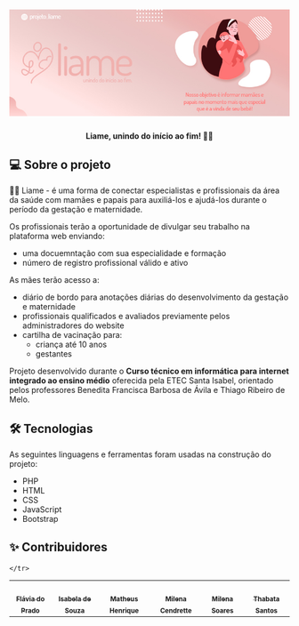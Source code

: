 <h1 align="center">
    <img alt="Liame" title="#Liame" src="Liame/assets/img/banner.jpg" />
</h1>

<h4 align="center"> 
	Liame, unindo do início ao fim! 🤱🏼
</h4>

## 💻 Sobre o projeto

👶🏼 Liame - é uma forma de conectar especialistas e profissionais da área da saúde com mamães e papais para auxiliá-los e ajudá-los durante o período da gestação e maternidade.

Os profissionais terão a oportunidade de divulgar seu trabalho na plataforma web enviando:
- uma docuemntação com sua especialidade e formação
- número de registro profissional válido e ativo

As mães terão acesso a:
- diário de bordo para anotações diárias do desenvolvimento da gestação e maternidade
- profissionais qualificados e avaliados previamente pelos administradores do website
- cartilha de vacinação para:
    - criança até 10 anos
    - gestantes

Projeto desenvolvido durante o **Curso técnico em informática para internet integrado ao ensino médio** oferecida pela ETEC Santa Isabel, orientado pelos professores Benedita Francisca Barbosa de Ávila e Thiago Ribeiro de Melo.


## 🛠 Tecnologias

As seguintes linguagens e ferramentas foram usadas na construção do projeto:

- PHP
- HTML
- CSS
- JavaScript
- Bootstrap



## ✨ Contribuidores

<table>
    <tr>
        <td align="center"><a href="https://github.com/flavia-lopes"><img src="https://avatars.githubusercontent.com/u/87912392?v=4?s=100" width="100px;" alt=""/><br /><sub><b>Flávia do Prado</b></sub></a></td>
        <td align="center"><a href="https://github.com/Isabela-souza-rodrigues"><img src="https://avatars.githubusercontent.com/u/85584237?v=4?s=100" width="100px;" alt=""/><br /><sub><b>Isabela de Souza</b></sub></a></td>
        <td align="center"><a href="https://www.linkedin.com/in/matheus-de-sousa/"><img src="https://avatars.githubusercontent.com/u/88354244?v=4?s=100" width="100px;" alt=""/><br /><sub><b>Matheus Henrique</b></sub></a></td>
        <td align="center"><a href="https://www.linkedin.com/in/milena-cendrette-ferreira-b4a548216/"><img src="https://avatars.githubusercontent.com/u/88352849?v=4?s=100" width="100px;" alt=""/><br /><sub><b>Milena Cendrette</b></sub></a></td>
        <td align="center"><a href="https://www.linkedin.com/in/mlnsoares/"><img src="https://avatars.githubusercontent.com/u/80491740?v=4?s=100" width="100px;" alt=""/><br /><sub><b>Milena Soares</b></sub></a></td>
        <td align="center"><a href="https://github.com/thabatasantss"><img src="https://avatars.githubusercontent.com/u/88562273?v=4?s=100" width="100px;" alt=""/><br /><sub><b>Thabata Santos</b></sub></a></td>
        
    </tr>
</table>